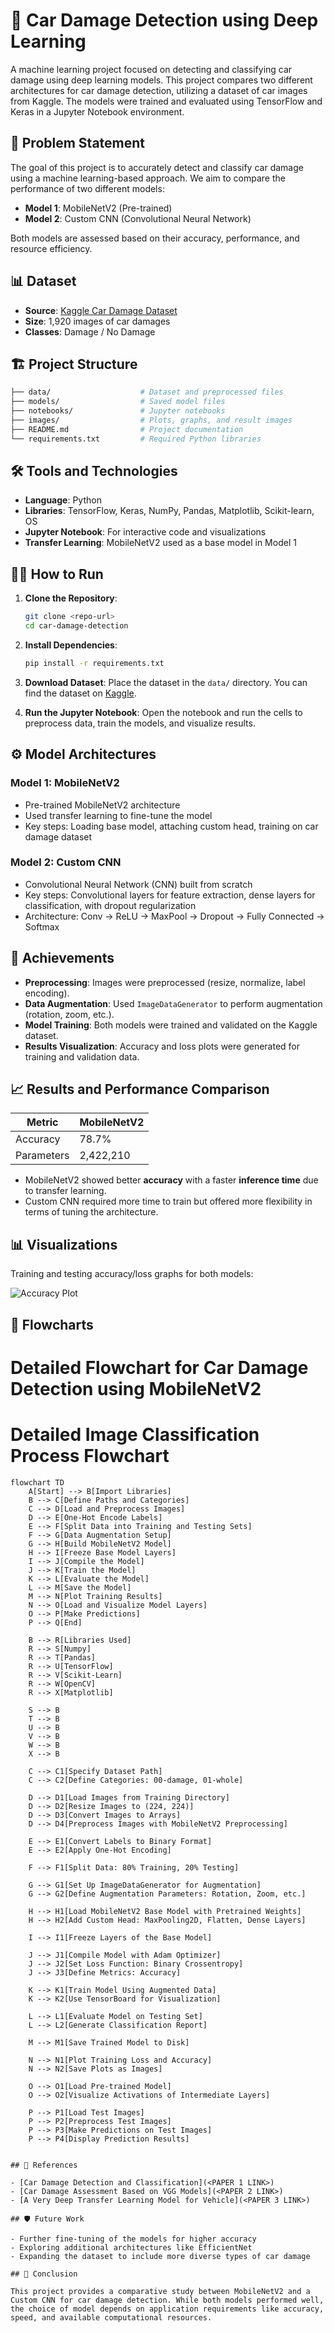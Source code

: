 # 🚗 Car Damage Detection using Deep Learning

A machine learning project focused on detecting and classifying car damage using deep learning models. This project compares two different architectures for car damage detection, utilizing a dataset of car images from Kaggle. The models were trained and evaluated using TensorFlow and Keras in a Jupyter Notebook environment.

## 📑 Problem Statement

The goal of this project is to accurately detect and classify car damage using a machine learning-based approach. We aim to compare the performance of two different models:
- **Model 1**: MobileNetV2 (Pre-trained)
- **Model 2**: Custom CNN (Convolutional Neural Network)

Both models are assessed based on their accuracy, performance, and resource efficiency.

## 📊 Dataset

- **Source**: [Kaggle Car Damage Dataset](<INSERT LINK HERE>)
- **Size**: 1,920 images of car damages
- **Classes**: Damage / No Damage

## 🏗️ Project Structure

```bash
├── data/                    # Dataset and preprocessed files
├── models/                  # Saved model files
├── notebooks/               # Jupyter notebooks
├── images/                  # Plots, graphs, and result images
├── README.md                # Project documentation
└── requirements.txt         # Required Python libraries
```

## 🛠️ Tools and Technologies

- **Language**: Python
- **Libraries**: TensorFlow, Keras, NumPy, Pandas, Matplotlib, Scikit-learn, OS
- **Jupyter Notebook**: For interactive code and visualizations
- **Transfer Learning**: MobileNetV2 used as a base model in Model 1

## 🧑‍💻 How to Run

1. **Clone the Repository**:
    ```bash
    git clone <repo-url>
    cd car-damage-detection
    ```

2. **Install Dependencies**:
    ```bash
    pip install -r requirements.txt
    ```

3. **Download Dataset**: Place the dataset in the `data/` directory. You can find the dataset on [Kaggle](<INSERT LINK HERE>).

4. **Run the Jupyter Notebook**:
    Open the notebook and run the cells to preprocess data, train the models, and visualize results.

## ⚙️ Model Architectures

### Model 1: **MobileNetV2**
- Pre-trained MobileNetV2 architecture
- Used transfer learning to fine-tune the model
- Key steps: Loading base model, attaching custom head, training on car damage dataset

### Model 2: **Custom CNN**
- Convolutional Neural Network (CNN) built from scratch
- Key steps: Convolutional layers for feature extraction, dense layers for classification, with dropout regularization
- Architecture: Conv -> ReLU -> MaxPool -> Dropout -> Fully Connected -> Softmax

## 🚀 Achievements

- **Preprocessing**: Images were preprocessed (resize, normalize, label encoding).
- **Data Augmentation**: Used `ImageDataGenerator` to perform augmentation (rotation, zoom, etc.).
- **Model Training**: Both models were trained and validated on the Kaggle dataset.
- **Results Visualization**: Accuracy and loss plots were generated for training and validation data.
  
## 📈 Results and Performance Comparison

| Metric          | MobileNetV2 | 
|-----------------|-------------|
| Accuracy        | 78.7%       |
| Parameters      | 2,422,210   | 


- MobileNetV2 showed better **accuracy** with a faster **inference time** due to transfer learning.
- Custom CNN required more time to train but offered more flexibility in terms of tuning the architecture.

## 📊 Visualizations

Training and testing accuracy/loss graphs for both models:

![Accuracy Plot]([images/model1_accuracy_plot.png](https://github.com/user-attachments/assets/bfa126bd-56e7-4503-97b0-be387b6c7feb))


## 📂 Flowcharts

# Detailed Flowchart for Car Damage Detection using MobileNetV2

# Detailed Image Classification Process Flowchart

```mermaid
flowchart TD
    A[Start] --> B[Import Libraries]
    B --> C[Define Paths and Categories]
    C --> D[Load and Preprocess Images]
    D --> E[One-Hot Encode Labels]
    E --> F[Split Data into Training and Testing Sets]
    F --> G[Data Augmentation Setup]
    G --> H[Build MobileNetV2 Model]
    H --> I[Freeze Base Model Layers]
    I --> J[Compile the Model]
    J --> K[Train the Model]
    K --> L[Evaluate the Model]
    L --> M[Save the Model]
    M --> N[Plot Training Results]
    N --> O[Load and Visualize Model Layers]
    O --> P[Make Predictions]
    P --> Q[End]
    
    B --> R[Libraries Used]
    R --> S[Numpy]
    R --> T[Pandas]
    R --> U[TensorFlow]
    R --> V[Scikit-Learn]
    R --> W[OpenCV]
    R --> X[Matplotlib]
    
    S --> B
    T --> B
    U --> B
    V --> B
    W --> B
    X --> B

    C --> C1[Specify Dataset Path]
    C --> C2[Define Categories: 00-damage, 01-whole]

    D --> D1[Load Images from Training Directory]
    D --> D2[Resize Images to (224, 224)]
    D --> D3[Convert Images to Arrays]
    D --> D4[Preprocess Images with MobileNetV2 Preprocessing]

    E --> E1[Convert Labels to Binary Format]
    E --> E2[Apply One-Hot Encoding]

    F --> F1[Split Data: 80% Training, 20% Testing]
    
    G --> G1[Set Up ImageDataGenerator for Augmentation]
    G --> G2[Define Augmentation Parameters: Rotation, Zoom, etc.]

    H --> H1[Load MobileNetV2 Base Model with Pretrained Weights]
    H --> H2[Add Custom Head: MaxPooling2D, Flatten, Dense Layers]

    I --> I1[Freeze Layers of the Base Model]

    J --> J1[Compile Model with Adam Optimizer]
    J --> J2[Set Loss Function: Binary Crossentropy]
    J --> J3[Define Metrics: Accuracy]

    K --> K1[Train Model Using Augmented Data]
    K --> K2[Use TensorBoard for Visualization]

    L --> L1[Evaluate Model on Testing Set]
    L --> L2[Generate Classification Report]

    M --> M1[Save Trained Model to Disk]

    N --> N1[Plot Training Loss and Accuracy]
    N --> N2[Save Plots as Images]

    O --> O1[Load Pre-trained Model]
    O --> O2[Visualize Activations of Intermediate Layers]
    
    P --> P1[Load Test Images]
    P --> P2[Preprocess Test Images]
    P --> P3[Make Predictions on Test Images]
    P --> P4[Display Prediction Results]


## 📜 References

- [Car Damage Detection and Classification](<PAPER 1 LINK>)
- [Car Damage Assessment Based on VGG Models](<PAPER 2 LINK>)
- [A Very Deep Transfer Learning Model for Vehicle](<PAPER 3 LINK>)

## 🛡️ Future Work

- Further fine-tuning of the models for higher accuracy
- Exploring additional architectures like EfficientNet
- Expanding the dataset to include more diverse types of car damage

## 🏁 Conclusion

This project provides a comparative study between MobileNetV2 and a Custom CNN for car damage detection. While both models performed well, the choice of model depends on application requirements like accuracy, speed, and available computational resources.

